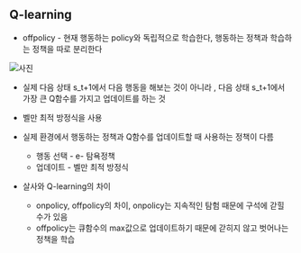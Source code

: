 ## Q-learning

- offpolicy - 현재 행동하는 policy와 독립적으로 학습한다, 행동하는 정책과 학습하는 정책을 따로 분리한다

![사진](https://wikimedia.org/api/rest_v1/media/math/render/svg/8158847df27c65c1ecb2fde471c62f197f3d6738)

- 실제 다음 상태 s_t+1에서 다음 행동을 해보는 것이 아니라 , 다음 상태 s_t+1에서 가장 큰 Q함수를 가지고 업데이트를 하는 것

- 벨만 최적 방정식을 사용

- 실제 환경에서 행동하는 정책과 Q함수를 업데이트할 때 사용하는 정책이 다름
  - 행동 선택 - e- 탐욕정책
  - 업데이트 - 벨만 최적 방정식

- 살사와 Q-learning의 차이
  - onpolicy, offpolicy의 차이, onpolicy는 지속적인 탐험 때문에 구석에 갇힐 수가 있음
  - offpolicy는 큐함수의 max값으로 업데이트하기 때문에 갇히지 않고 벗어나는 정책을 학습
